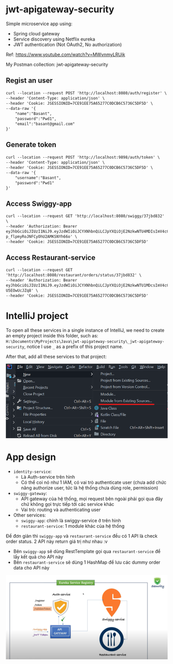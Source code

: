 # jwt-apigateway-security

Simple microservice app using:

- Spring cloud gateway
- Service discovery using Netflix eureka
- JWT authentication (Not OAuth2, No authorization)

Ref: https://www.youtube.com/watch?v=MWvnmyLRUik

My Postman collection: jwt-apigateway-security

## Regist an user

```
curl --location --request POST 'http://localhost:8080/auth/register' \
--header 'Content-Type: application/json' \
--header 'Cookie: JSESSIONID=7CE91EE75A65277C0DCB6C5736C5DF5D' \
--data-raw '{
    "name":"Basant",
    "password":"Pwd1",
    "email":"basant@gmail.com"
}'

```

## Generate token

```
curl --location --request POST 'http://localhost:9898/auth/token' \
--header 'Content-Type: application/json' \
--header 'Cookie: JSESSIONID=7CE91EE75A65277C0DCB6C5736C5DF5D' \
--data-raw '{
    "username":"Basant",
    "password":"Pwd1"
}'
```

## Access Swiggy-app

```
curl --location --request GET 'http://localhost:8080/swiggy/37jbd832' \
--header 'Authorization: Bearer eyJhbGciOiJIUzI1NiJ9.eyJzdWIiOiJCYXNhbnQiLCJpYXQiOjE2NzkwNTU4MDIsImV4cCI6MTY3OTA1NzYwMn0.Q0bwS5_16q1Z8K-p_flpmyRoJNFCyOhU2AMKSNYh66o' \
--header 'Cookie: JSESSIONID=7CE91EE75A65277C0DCB6C5736C5DF5D'
```

## Access Restaurant-service

```
curl --location --request GET 'http://localhost:8080/restaurant/orders/status/37jbd832' \
--header 'Authorization: Bearer eyJhbGciOiJIUzI1NiJ9.eyJzdWIiOiJCYXNhbnQiLCJpYXQiOjE2NzkwNTU1MDcsImV4cCI6MTY3OTA1NzMwN30.9nNAW1rx8RoTIrhn5Abtzg7RplvT9_d-U5EOwUcJZq8' \
--header 'Cookie: JSESSIONID=7CE91EE75A65277C0DCB6C5736C5DF5D'
```

# IntelliJ project

To open all these services in a single instance of IntelliJ, we need to create an empty project inside this folder, such as: `H:\Documents\MyProjects\Java\jwt-apigateway-security\_jwt-apigateway-security`, notice I use `_` as a prefix of this project name.

After that, add all these services to that project:

![](./intellij-import-module.png)

# App design

- `identity-service`:
  - Là Auth-service trên hình
  - Có thể coi nó như 1 IAM, có vai trò authenticate user (chưa add chức năng authorize user, tức là hệ thống chưa dùng role, permission)
- `swiggy-gateway`:
  - API gateway của hệ thống, mọi request bên ngoài phải gọi qua đây chứ không gọi trực tiếp tới các service khác
  - Vai trò: routing và authenticating user
- Other services:
  - `swiggy-app`: chính là swiggy-service ở trên hình
  - `restaurant-service`: 1 module khác của hệ thống

Để đơn giản thì `swiggy-app` và `restaurant-service` đều có 1 API là check order status. 2 API này return giá trị như nhau :v

- Bên `swiggy-app` sẽ dùng RestTemplate gọi qua `restaurant-service` để lấy kết quả cho API này
- Bên `restaurant-service` sẽ dùng 1 HashMap để lưu các dummy order data cho API này

![](./design.png)
